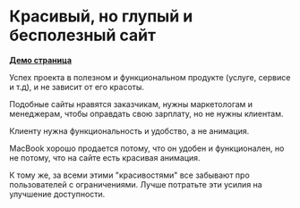 # Красивый, но глупый и бесполезный сайт

**[Демо страница](https://beautiful-but-stupid-and-useless.vercel.app/)**

Успех проекта в полезном и функциональном продукте (услуге, сервисе и т.д), и не зависит от его красоты.

Подобные сайты нравятся заказчикам, нужны маркетологам и менеджерам, чтобы оправдать свою зарплату, но не нужны клиентам.

Клиенту нужна функциональность и удобство, а не анимация.

MacBook хорошо продается потому, что он удобен и функционален, но не потому, что на сайте есть красивая анимация.

К тому же, за всеми этими "красивостями" все забывают про пользователей с ограничениями. Лучше потратьте эти усилия на улучшение доступности.
